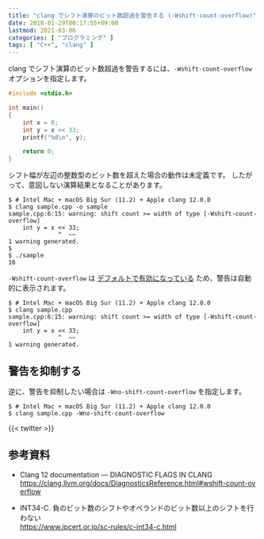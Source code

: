 ```yaml
---
title: "clang でシフト演算のビット数超過を警告する (-Wshift-count-overflow)"
date: 2018-01-29T00:17:55+09:00
lastmod: 2021-03-06
categories: [ "プログラミング" ]
tags: [ "C++", "clang" ]
---
```


clang でシフト演算のビット数超過を警告するには、`-Wshift-count-overflow` オプションを指定します。

```cpp
#include <stdio.h>

int main()
{
    int x = 8;
    int y = x << 33;
    printf("%d\n", y);

    return 0;
}
```

シフト幅が左辺の整数型のビット数を超えた場合の動作は未定義です。
したがって、意図しない演算結果となることがあります。

```console
$ # Intel Mac + macOS Big Sur (11.2) + Apple clang 12.0.0
$ clang sample.cpp -o sample
sample.cpp:6:15: warning: shift count >= width of type [-Wshift-count-overflow]
    int y = x << 33;
              ^  ~~
1 warning generated.
$
$ ./sample
16
```

`-Wshift-count-overflow` は [デフォルトで有効になっている](https://clang.llvm.org/docs/DiagnosticsReference.html#wshift-count-overflow) ため、警告は自動的に表示されます。

```console
$ # Intel Mac + macOS Big Sur (11.2) + Apple clang 12.0.0
$ clang sample.cpp
sample.cpp:6:15: warning: shift count >= width of type [-Wshift-count-overflow]
    int y = x << 33;
              ^  ~~
1 warning generated.
```

## 警告を抑制する

逆に、警告を抑制したい場合は `-Wno-shift-count-overflow` を指定します。

```console
$ # Intel Mac + macOS Big Sur (11.2) + Apple clang 12.0.0
$ clang sample.cpp -Wno-shift-count-overflow
```

{{< twitter >}}

## 参考資料

- Clang 12 documentation &mdash; DIAGNOSTIC FLAGS IN CLANG<br />
  <span style="word-break: break-all;">
  https://clang.llvm.org/docs/DiagnosticsReference.html#wshift-count-overflow
  </span>

- INT34-C. 負のビット数のシフトやオペランドのビット数以上のシフトを行わない<br />
  <span style="word-break: break-all;">
  https://www.jpcert.or.jp/sc-rules/c-int34-c.html
  </span>
